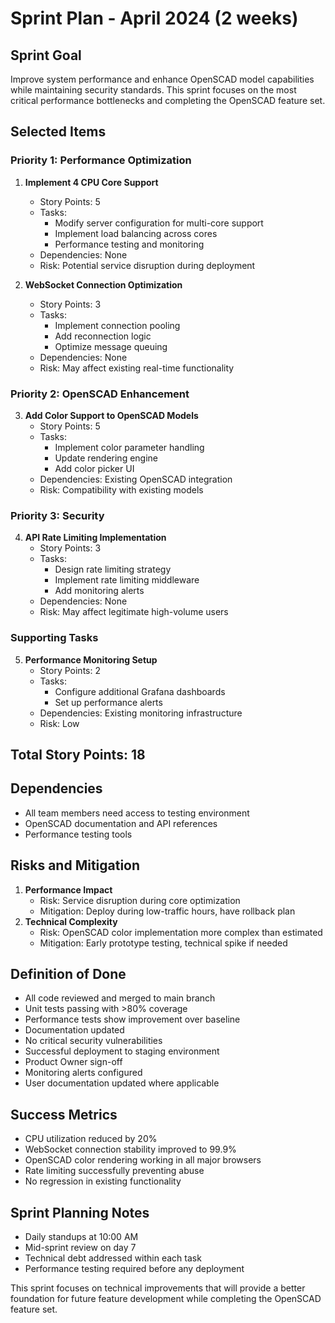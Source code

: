 # Sprint Plan - April 2024 (2 weeks)

## Sprint Goal

Improve system performance and enhance OpenSCAD model capabilities while maintaining security
standards. This sprint focuses on the most critical performance bottlenecks and completing the
OpenSCAD feature set.

## Selected Items

### Priority 1: Performance Optimization

1. **Implement 4 CPU Core Support**

    - Story Points: 5
    - Tasks:
        - Modify server configuration for multi-core support
        - Implement load balancing across cores
        - Performance testing and monitoring
    - Dependencies: None
    - Risk: Potential service disruption during deployment

2. **WebSocket Connection Optimization**
    - Story Points: 3
    - Tasks:
        - Implement connection pooling
        - Add reconnection logic
        - Optimize message queuing
    - Dependencies: None
    - Risk: May affect existing real-time functionality

### Priority 2: OpenSCAD Enhancement

3. **Add Color Support to OpenSCAD Models**
    - Story Points: 5
    - Tasks:
        - Implement color parameter handling
        - Update rendering engine
        - Add color picker UI
    - Dependencies: Existing OpenSCAD integration
    - Risk: Compatibility with existing models

### Priority 3: Security

4. **API Rate Limiting Implementation**
    - Story Points: 3
    - Tasks:
        - Design rate limiting strategy
        - Implement rate limiting middleware
        - Add monitoring alerts
    - Dependencies: None
    - Risk: May affect legitimate high-volume users

### Supporting Tasks

5. **Performance Monitoring Setup**
    - Story Points: 2
    - Tasks:
        - Configure additional Grafana dashboards
        - Set up performance alerts
    - Dependencies: Existing monitoring infrastructure
    - Risk: Low

## Total Story Points: 18

## Dependencies

- All team members need access to testing environment
- OpenSCAD documentation and API references
- Performance testing tools

## Risks and Mitigation

1. **Performance Impact**
    - Risk: Service disruption during core optimization
    - Mitigation: Deploy during low-traffic hours, have rollback plan
2. **Technical Complexity**
    - Risk: OpenSCAD color implementation more complex than estimated
    - Mitigation: Early prototype testing, technical spike if needed

## Definition of Done

- All code reviewed and merged to main branch
- Unit tests passing with >80% coverage
- Performance tests show improvement over baseline
- Documentation updated
- No critical security vulnerabilities
- Successful deployment to staging environment
- Product Owner sign-off
- Monitoring alerts configured
- User documentation updated where applicable

## Success Metrics

- CPU utilization reduced by 20%
- WebSocket connection stability improved to 99.9%
- OpenSCAD color rendering working in all major browsers
- Rate limiting successfully preventing abuse
- No regression in existing functionality

## Sprint Planning Notes

- Daily standups at 10:00 AM
- Mid-sprint review on day 7
- Technical debt addressed within each task
- Performance testing required before any deployment

This sprint focuses on technical improvements that will provide a better foundation for future
feature development while completing the OpenSCAD feature set.
